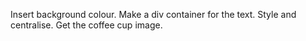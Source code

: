 Insert background colour.
Make a div container for the text.
Style and centralise.
Get the coffee cup image.